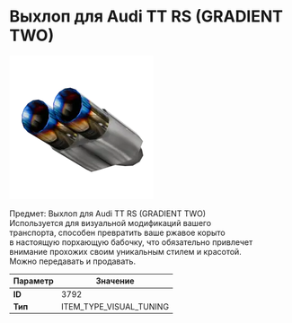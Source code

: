 # Выхлоп для Audi TT RS (GRADIENT TWO)

![Item Image](../img/3792.webp?raw=true)

Предмет: Выхлоп для Audi TT RS (GRADIENT TWO)<br>Используется для визуальной модификаций вашего<br>транспорта, способен превратить ваше ржавое корыто<br>в настоящую порхающую бабочку, что обязательно привлечет<br>внимание прохожих своим уникальным стилем и красотой.<br>Можно передавать и продавать.


| Параметр | Значение |
|----------|----------|
| **ID** | 3792 |
| **Тип** | ITEM_TYPE_VISUAL_TUNING |

